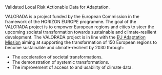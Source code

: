 Validated Local Risk Actionable Data for Adaptation.

VALORADA is a project funded by the European Commission in the framework of the HORIZON EUROPE programme. The goal of the VALORADA project is to empower European regions and cities to steer the upcoming societal transformation towards sustainable and climate-resilient development. The VALORADA project is in line with the [EU Adaptation Mission](https://research-and-innovation.ec.europa.eu/funding/funding-opportunities/funding-programmes-and-open-calls/horizon-europe/eu-missions-horizon-europe/adaptation-climate-change_en) aiming at supporting the transformation of 150 European regions to become sustainable and climate-resilient by 2030 through:

* The acceleration of societal transformations.
* The demonstration of systemic transformations.
* The improvement of access to and usability of climate data.
